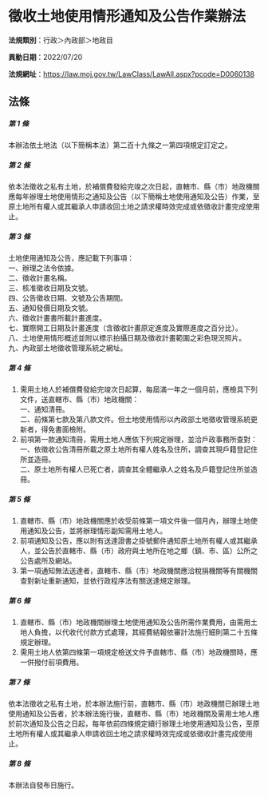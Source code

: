 # 徵收土地使用情形通知及公告作業辦法

**法規類別**：行政＞內政部＞地政目

**異動日期**：2022/07/20  

**法規網址**：https://law.moj.gov.tw/LawClass/LawAll.aspx?pcode=D0060138





## 法條
##### 第 1 條
本辦法依土地法（以下簡稱本法）第二百十九條之一第四項規定訂定之。

##### 第 2 條
依本法徵收之私有土地，於補償費發給完竣之次日起，直轄市、縣（市）地政機關應每年辦理土地使用情形之通知及公告（以下簡稱土地使用通知及公告）作業，至原土地所有權人或其繼承人申請收回土地之請求權時效完成或依徵收計畫完成使用止。

##### 第 3 條
土地使用通知及公告，應記載下列事項：  
一、辦理之法令依據。  
二、徵收計畫名稱。  
三、核准徵收日期及文號。  
四、公告徵收日期、文號及公告期間。  
五、通知發價日期及文號。  
六、徵收計畫書所載計畫進度。  
七、實際開工日期及計畫進度（含徵收計畫原定進度及實際進度之百分比）。  
八、土地使用情形概述並附以標示拍攝日期及徵收計畫範圍之彩色現況照片。  
九、內政部土地徵收管理系統之網址。

##### 第 4 條
1. 需用土地人於補償費發給完竣次日起算，每屆滿一年之一個月前，應檢具下列文件，送直轄市、縣（市）地政機關：  
一、通知清冊。  
二、前條第七款及第八款文件。但土地使用情形以內政部土地徵收管理系統更新者，得免書面檢附。
1. 前項第一款通知清冊，需用土地人應依下列規定辦理，並洽戶政事務所查對：  
一、依徵收公告清冊所載之原土地所有權人姓名及住所，調查其現戶籍登記住所並造冊。  
二、原土地所有權人已死亡者，調查其全體繼承人之姓名及戶籍登記住所並造冊。

##### 第 5 條
1. 直轄市、縣（市）地政機關應於收受前條第一項文件後一個月內，辦理土地使用通知及公告，並將辦理情形副知需用土地人。
1. 前項通知及公告，應以附有送達證書之掛號郵件通知原土地所有權人或其繼承人，並公告於直轄市、縣（市）政府與土地所在地之鄉（鎮、市、區）公所之公告處所及網站。
1. 第一項通知無法送達者，直轄市、縣（市）地政機關應洽稅捐機關等有關機關查對新址重新通知，並依行政程序法有關送達規定辦理。

##### 第 6 條
1. 直轄市、縣（市）地政機關辦理土地使用通知及公告所需作業費用，由需用土地人負擔，以代收代付款方式處理，其經費結報依審計法施行細則第二十五條規定辦理。
1. 需用土地人依第四條第一項規定檢送文件予直轄市、縣（市）地政機關時，應一併撥付前項費用。

##### 第 7 條
依本法徵收之私有土地，於本辦法施行前，直轄市、縣（市）地政機關已辦理土地使用通知及公告者，於本辦法施行後，直轄市、縣（市）地政機關及需用土地人應於前次通知及公告之日起，每年依前四條規定續行辦理土地使用通知及公告，至原土地所有權人或其繼承人申請收回土地之請求權時效完成或依徵收計畫完成使用止。

##### 第 8 條
本辦法自發布日施行。


